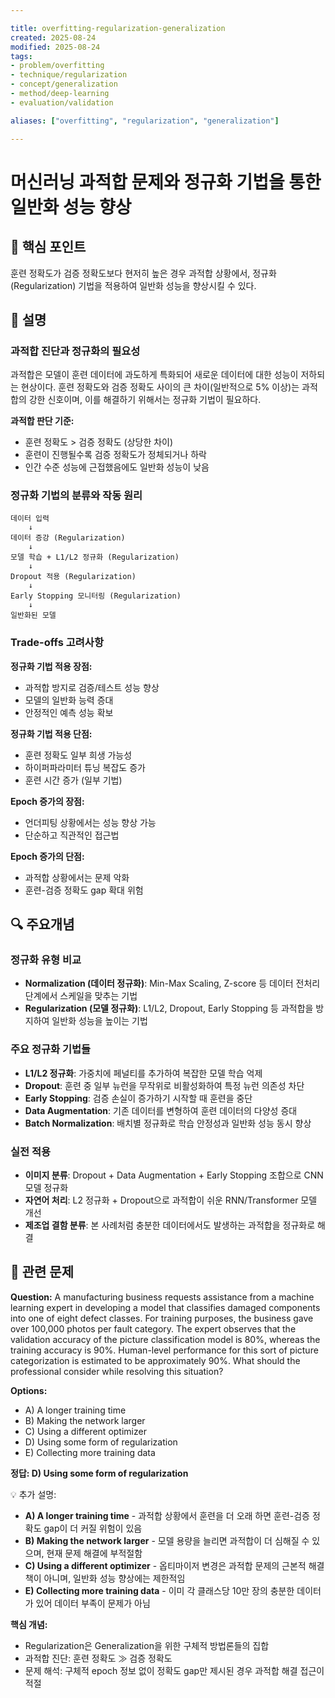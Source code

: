 ```yaml
---

title: overfitting-regularization-generalization
created: 2025-08-24
modified: 2025-08-24
tags:
- problem/overfitting
- technique/regularization
- concept/generalization
- method/deep-learning
- evaluation/validation

aliases: ["overfitting", "regularization", "generalization"]

---
```


# 머신러닝 과적합 문제와 정규화 기법을 통한 일반화 성능 향상

## 🎯 핵심 포인트

훈련 정확도가 검증 정확도보다 현저히 높은 경우 과적합 상황에서, 정규화(Regularization) 기법을 적용하여 일반화 성능을 향상시킬 수 있다.

## 📝 설명

### 과적합 진단과 정규화의 필요성

과적합은 모델이 훈련 데이터에 과도하게 특화되어 새로운 데이터에 대한 성능이 저하되는 현상이다. 훈련 정확도와 검증 정확도 사이의 큰 차이(일반적으로 5% 이상)는 과적합의 강한 신호이며, 이를 해결하기 위해서는 정규화 기법이 필요하다.

**과적합 판단 기준:**
- 훈련 정확도 > 검증 정확도 (상당한 차이)
- 훈련이 진행될수록 검증 정확도가 정체되거나 하락
- 인간 수준 성능에 근접했음에도 일반화 성능이 낮음

### 정규화 기법의 분류와 작동 원리

```
데이터 입력
    ↓
데이터 증강 (Regularization)
    ↓
모델 학습 + L1/L2 정규화 (Regularization)
    ↓
Dropout 적용 (Regularization)
    ↓
Early Stopping 모니터링 (Regularization)
    ↓
일반화된 모델
```

### Trade-offs 고려사항

**정규화 기법 적용 장점:**
- 과적합 방지로 검증/테스트 성능 향상
- 모델의 일반화 능력 증대
- 안정적인 예측 성능 확보

**정규화 기법 적용 단점:**
- 훈련 정확도 일부 희생 가능성
- 하이퍼파라미터 튜닝 복잡도 증가
- 훈련 시간 증가 (일부 기법)

**Epoch 증가의 장점:**
- 언더피팅 상황에서는 성능 향상 가능
- 단순하고 직관적인 접근법

**Epoch 증가의 단점:**
- 과적합 상황에서는 문제 악화
- 훈련-검증 정확도 gap 확대 위험

## 🔍 주요개념

### 정규화 유형 비교

- **Normalization (데이터 정규화)**: Min-Max Scaling, Z-score 등 데이터 전처리 단계에서 스케일을 맞추는 기법
- **Regularization (모델 정규화)**: L1/L2, Dropout, Early Stopping 등 과적합을 방지하여 일반화 성능을 높이는 기법

### 주요 정규화 기법들

- **L1/L2 정규화**: 가중치에 페널티를 추가하여 복잡한 모델 학습 억제
- **Dropout**: 훈련 중 일부 뉴런을 무작위로 비활성화하여 특정 뉴런 의존성 차단
- **Early Stopping**: 검증 손실이 증가하기 시작할 때 훈련을 중단
- **Data Augmentation**: 기존 데이터를 변형하여 훈련 데이터의 다양성 증대
- **Batch Normalization**: 배치별 정규화로 학습 안정성과 일반화 성능 동시 향상

### 실전 적용

- **이미지 분류**: Dropout + Data Augmentation + Early Stopping 조합으로 CNN 모델 정규화
- **자연어 처리**: L2 정규화 + Dropout으로 과적합이 쉬운 RNN/Transformer 모델 개선  
- **제조업 결함 분류**: 본 사례처럼 충분한 데이터에서도 발생하는 과적합을 정규화로 해결

## 📝 관련 문제

**Question:** A manufacturing business requests assistance from a machine learning expert in developing a model that classifies damaged components into one of eight defect classes. For training purposes, the business gave over 100,000 photos per fault category. The expert observes that the validation accuracy of the picture classification model is 80%, whereas the training accuracy is 90%. Human-level performance for this sort of picture categorization is estimated to be approximately 90%. What should the professional consider while resolving this situation?

**Options:**
- A) A longer training time
- B) Making the network larger  
- C) Using a different optimizer
- D) Using some form of regularization
- E) Collecting more training data

**정답: D) Using some form of regularization**

💡 추가 설명:

- **A) A longer training time** - 과적합 상황에서 훈련을 더 오래 하면 훈련-검증 정확도 gap이 더 커질 위험이 있음
- **B) Making the network larger** - 모델 용량을 늘리면 과적합이 더 심해질 수 있으며, 현재 문제 해결에 부적절함
- **C) Using a different optimizer** - 옵티마이저 변경은 과적합 문제의 근본적 해결책이 아니며, 일반화 성능 향상에는 제한적임  
- **E) Collecting more training data** - 이미 각 클래스당 10만 장의 충분한 데이터가 있어 데이터 부족이 문제가 아님

**핵심 개념:**
- Regularization은 Generalization을 위한 구체적 방법론들의 집합
- 과적합 진단: 훈련 정확도 ≫ 검증 정확도
- 문제 해석: 구체적 epoch 정보 없이 정확도 gap만 제시된 경우 과적합 해결 접근이 적절